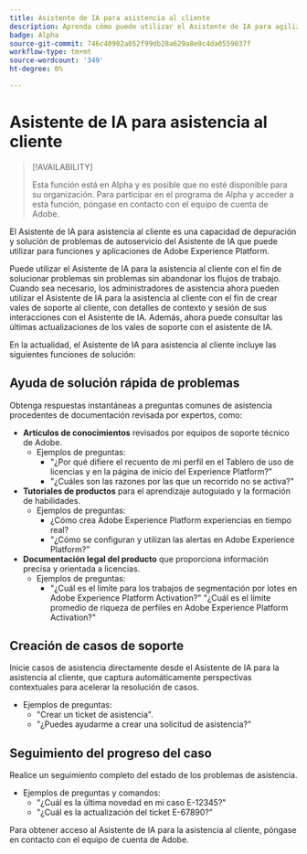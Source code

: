 ```yaml
---
title: Asistente de IA para asistencia al cliente
description: Aprenda cómo puede utilizar el Asistente de IA para agilizar la resolución de problemas y el proceso de archivado de tickets de asistencia al cliente.
badge: Alpha
source-git-commit: 746c40902a052f99db28a629a8e9c4da0559037f
workflow-type: tm+mt
source-wordcount: '349'
ht-degree: 0%

---
```


# Asistente de IA para asistencia al cliente

>[!AVAILABILITY]
>
>Esta función está en Alpha y es posible que no esté disponible para su organización. Para participar en el programa de Alpha y acceder a esta función, póngase en contacto con el equipo de cuenta de Adobe.

El Asistente de IA para asistencia al cliente es una capacidad de depuración y solución de problemas de autoservicio del Asistente de IA que puede utilizar para funciones y aplicaciones de Adobe Experience Platform.

Puede utilizar el Asistente de IA para la asistencia al cliente con el fin de solucionar problemas sin problemas sin abandonar los flujos de trabajo. Cuando sea necesario, los administradores de asistencia ahora pueden utilizar el Asistente de IA para la asistencia al cliente con el fin de crear vales de soporte al cliente, con detalles de contexto y sesión de sus interacciones con el Asistente de IA. Además, ahora puede consultar las últimas actualizaciones de los vales de soporte con el asistente de IA.

En la actualidad, el Asistente de IA para asistencia al cliente incluye las siguientes funciones de solución:

## Ayuda de solución rápida de problemas

Obtenga respuestas instantáneas a preguntas comunes de asistencia procedentes de documentación revisada por expertos, como:

* **Artículos de conocimientos** revisados por equipos de soporte técnico de Adobe.
   * Ejemplos de preguntas:
      * &quot;¿Por qué difiere el recuento de mi perfil en el Tablero de uso de licencias y en la página de inicio del Experience Platform?&quot;
      * &quot;¿Cuáles son las razones por las que un recorrido no se activa?&quot;
* **Tutoriales de productos** para el aprendizaje autoguiado y la formación de habilidades.
   * Ejemplos de preguntas:
      * ¿Cómo crea Adobe Experience Platform experiencias en tiempo real?
      * &quot;¿Cómo se configuran y utilizan las alertas en Adobe Experience Platform?&quot;
* **Documentación legal del producto** que proporciona información precisa y orientada a licencias.
   * Ejemplos de preguntas:
      * &quot;¿Cuál es el límite para los trabajos de segmentación por lotes en Adobe Experience Platform Activation?&quot;
&quot;¿Cuál es el límite promedio de riqueza de perfiles en Adobe Experience Platform Activation?&quot;

## Creación de casos de soporte

Inicie casos de asistencia directamente desde el Asistente de IA para la asistencia al cliente, que captura automáticamente perspectivas contextuales para acelerar la resolución de casos.

* Ejemplos de preguntas:
   * &quot;Crear un ticket de asistencia&quot;.
   * &quot;¿Puedes ayudarme a crear una solicitud de asistencia?&quot;

## Seguimiento del progreso del caso

Realice un seguimiento completo del estado de los problemas de asistencia.

* Ejemplos de preguntas y comandos:
   * &quot;¿Cuál es la última novedad en mi caso E-12345?&quot;
   * &quot;¿Cuál es la actualización del ticket E-67890?&quot;

Para obtener acceso al Asistente de IA para la asistencia al cliente, póngase en contacto con el equipo de cuenta de Adobe.
